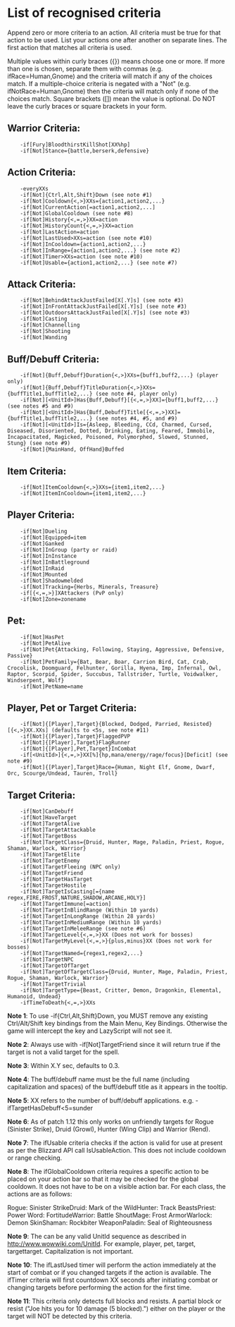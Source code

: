 List of recognised criteria
===========================

Append zero or more criteria to an action. All criteria must be true for
that action to be used. List your actions one after another on separate
lines. The first action that matches all criteria is used.

Multiple values within curly braces ({}) means choose one or more. If
more than one is chosen, separate them with commas (e.g.
ifRace=Human,Gnome) and the criteria will match if any of the choices
match. If a multiple-choice criteria is negated with a "Not" (e.g.
ifNotRace=Human,Gnome) then the criteria will match only if none of the
choices match. Square brackets ([]) mean the value is optional. Do NOT
leave the curly braces or square brackets in your form.

Warrior Criteria:
-----------------
```
	-if[Fury]BloodthirstKillShot[XX%hp]
	-if[Not]Stance={battle,berserk,defensive}
```
Action Criteria:
----------------
```
	-everyXXs
	-if[Not]{Ctrl,Alt,Shift}Down (see note #1)
	-if[Not]Cooldown{<,>}XXs={action1,action2,...}
	-if[Not]CurrentAction[=action1,action2,...]
	-if[Not]GlobalCooldown (see note #8)
	-if[Not]History{<,=,>}XX=action
	-if[Not]HistoryCount{<,=,>}XX=action
	-if[Not]LastAction=action
	-if[Not]LastUsed>XXs=action (see note #10)
	-if[Not]InCooldown={action1,action2,...}
	-if[Not]InRange={action1,action2,...} (see note #2)
	-if[Not]Timer>XXs=action (see note #10)
	-if[Not]Usable={action1,action2,...} (see note #7)
```
Attack Criteria:
----------------
```
	-if[Not]BehindAttackJustFailed[X[.Y]s] (see note #3)
	-if[Not]InFrontAttackJustFailed[X[.Y]s] (see note #3)
	-if[Not]OutdoorsAttackJustFailed[X[.Y]s] (see note #3)
	-if[Not]Casting
	-if[Not]Channelling
	-if[Not]Shooting
	-if[Not]Wanding
```
Buff/Debuff Criteria:
---------------------
```
	-if[Not]{Buff,Debuff}Duration{<,>}XXs={buff1,buff2,...} (player only)
	-if[Not]{Buff,Debuff}TitleDuration{<,>}XXs={buffTitle1,buffTitle2,...} (see note #4, player only)
	-if[Not][<UnitId>]Has{Buff,Debuff}[{<,=,>}XX]={buff1,buff2,...} (see notes #5 and #9)
	-if[Not][<UnitId>]Has{Buff,Debuff}Title[{<,=,>}XX]={buffTitle1,buffTitle2,...} (see notes #4, #5, and #9)
	-if[Not][<UnitId>]Is={Asleep, Bleeding, CCd, Charmed, Cursed, Diseased, Disoriented, Dotted, Drinking, Eating, Feared, Immobile, Incapacitated, Magicked, Poisoned, Polymorphed, Slowed, Stunned, Stung} (see note #9)
	-if[Not]{MainHand, OffHand}Buffed
```
Item Criteria:
--------------
```
	-if[Not]ItemCooldown{<,>}XXs={item1,item2,...}
	-if[Not]ItemInCooldown={item1,item2,...}
```
Player Criteria:
----------------
```
	-if[Not]Dueling
	-if[Not]Equipped=item
	-if[Not]Ganked
	-if[Not]InGroup (party or raid)
	-if[Not]InInstance
	-if[Not]InBattleground
	-if[Not]InRaid
	-if[Not]Mounted
	-if[Not]Shadowmelded
	-if[Not]Tracking={Herbs, Minerals, Treasure}
	-if[{<,=,>}]XAttackers (PvP only)
	-if[Not]Zone=zonename
```
Pet:
----
```
	-if[Not]HasPet
	-if[Not]PetAlive
	-if[Not]Pet{Attacking, Following, Staying, Aggressive, Defensive, Passive}
	-if[Not]PetFamily={Bat, Bear, Boar, Carrion Bird, Cat, Crab, Crocolisk, Doomguard, Felhunter, Gorilla, Hyena, Imp, Infernal, Owl, Raptor, Scorpid, Spider, Succubus, Tallstrider, Turtle, Voidwalker, Windserpent, Wolf}
	-if[Not]PetName=name
```
Player, Pet or Target Criteria:
-------------------------------
```
	-if[Not]{[Player],Target}{Blocked, Dodged, Parried, Resisted}[{<,>}XX.XXs] (defaults to <5s, see note #11)
	-if[Not]{[Player],Target}FlaggedPVP
	-if[Not]{[Player],Target}FlagRunner
	-if[Not]{[Player],Pet,Target}InCombat
	-if[<UnitId>]{<,=,>}XX[%]{hp,mana/energy/rage/focus}[Deficit] (see note #9)
	-if[Not]{[Player],Target}Race={Human, Night Elf, Gnome, Dwarf, Orc, Scourge/Undead, Tauren, Troll}
```
Target Criteria:
----------------
```
	-if[Not]CanDebuff
	-if[Not]HaveTarget
	-if[Not]TargetAlive
	-if[Not]TargetAttackable
	-if[Not]TargetBoss
	-if[Not]TargetClass={Druid, Hunter, Mage, Paladin, Priest, Rogue, Shaman, Warlock, Warrior}
	-if[Not]TargetElite
	-if[Not]TargetEnemy
	-if[Not]TargetFleeing (NPC only)
	-if[Not]TargetFriend
	-if[Not]TargetHasTarget
	-if[Not]TargetHostile
	-if[Not]TargetIsCasting[={name regex,FIRE,FROST,NATURE,SHADOW,ARCANE,HOLY}]
	-if[Not]TargetImmune[=action]
	-if[Not]TargetInBlindRange (Within 10 yards)
	-if[Not]TargetInLongRange (Within 28 yards)
	-if[Not]TargetInMediumRange (Within 10 yards)
	-if[Not]TargetInMeleeRange (see note #6)
	-if[Not]TargetLevel{<,=,>}XX (Does not work for bosses)
	-if[Not]TargetMyLevel{<,=,>}{plus,minus}XX (Does not work for bosses)
	-if[Not]TargetNamed={regex1,regex2,...}
	-if[Not]TargetNPC
	-if[Not]TargetOfTarget
	-if[Not]TargetOfTargetClass={Druid, Hunter, Mage, Paladin, Priest, Rogue, Shaman, Warlock, Warrior}
	-if[Not]TargetTrivial
	-if[Not]TargetType={Beast, Critter, Demon, Dragonkin, Elemental, Humanoid, Undead}
	-ifTimeToDeath{<,=,>}XXs
```
**Note 1**: To use -if{Ctrl,Alt,Shift}Down, you MUST remove any existing
Ctrl/Alt/Shift key bindings from the Main Menu, Key Bindings. Otherwise
the game will intercept the key and LazyScript will not see it.

**Note 2**: Always use with -if[Not]TargetFriend since it will return true
if the target is not a valid target for the spell.

**Note 3**: Within X.Y sec, defaults to 0.3.

**Note 4**: The buff/debuff name must be the full name (including
capitalization and spaces) of the buff/debuff title as it appears in the
tooltip.

**Note 5**: XX refers to the number of buff/debuff applications. e.g.
-ifTargetHasDebuff<5=sunder

**Note 6**: As of patch 1.12 this only works on unfriendly targets for Rogue
(Sinister Strike), Druid (Growl), Hunter (Wing Clip) and Warrior (Rend).

**Note 7**: The ifUsable criteria checks if the action is valid for use at
present as per the Blizzard API call IsUsableAction. This does not
include cooldown or range checking.

**Note 8**: The ifGlobalCooldown criteria requires a specific action to be
placed on your action bar so that it may be checked for the global
cooldown. It does not have to be on a visible action bar. For each
class, the actions are as follows:

Rogue: Sinister StrikeDruid: Mark of the WildHunter: Track BeastsPriest:
Power Word: FortitudeWarrior: Battle ShoutMage: Frost ArmorWarlock:
Demon SkinShaman: Rockbiter WeaponPaladin: Seal of Righteousness

**Note 9**: The <UnitId> can be any valid UnitId sequence as described
in <http://www.wowwiki.com/UnitId>. For example, player, pet,
target, targettarget. Capitalization is not important.

**Note 10**: The ifLastUsed timer will perform the action immediately at the
start of combat or if you changed targets if the action is available.
The ifTimer criteria will first countdown XX seconds after initiating
combat or changing targets before performing the action for the first
time.

**Note 11**: This criteria only detects full blocks and resists. A partial
block or resist ("Joe hits you for 10 damage (5 blocked).") either on
the player or the target will NOT be detected by this criteria.
